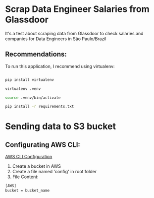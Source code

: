 # Scrap Data Engineer Salaries from Glassdoor

It's a test about scraping data from Glassdoor to check salaries and companies for Data Engineers in São Paulo/Brazil

## Recommendations:

To run this application, I recommend using virtualenv:

```bash

pip install virtualenv

virtualenv .venv

source .venv/bin/activate

pip install -r requirements.txt

```

# Sending data to S3 bucket

## Configurating AWS CLI:
[AWS CLI Configuration](https://docs.aws.amazon.com/cli/latest/userguide/cli-chap-configure.html)


1. Create a bucket in AWS
2. Create a file named 'config' in root folder
3. File Content:
```bash
[AWS]
bucket = bucket_name
```

